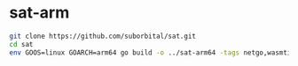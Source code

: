 # sat-arm

```bash
git clone https://github.com/suborbital/sat.git
cd sat
env GOOS=linux GOARCH=arm64 go build -o ../sat-arm64 -tags netgo,wasmtime .
```


